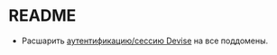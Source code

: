 # README

* Расшарить [аутентификацию/сессию Devise](https://stackoverflow.com/questions/10402777/share-session-cookies-between-subdomains-in-rails) на все поддомены.

